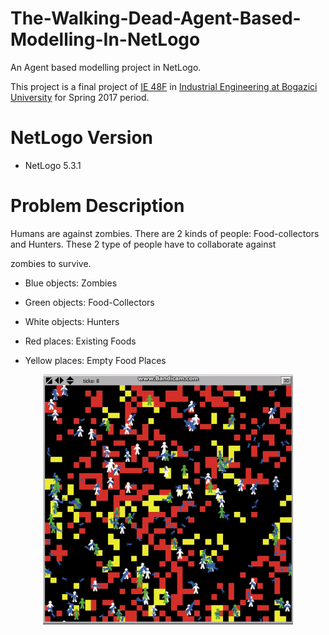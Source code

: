 # The-Walking-Dead-Agent-Based-Modelling-In-NetLogo

An Agent based modelling project in NetLogo.

This project is a final project of [IE 48F](http://www.ie.boun.edu.tr/?q=tr/dersler/ie-48f-agent-based-modeling-and-simulation) in [Industrial Engineering at Bogazici University](http://www.ie.boun.edu.tr/) for Spring 2017 period.

# NetLogo Version

- NetLogo 5.3.1

# Problem Description

Humans are against zombies. There are 2 kinds of people: Food-collectors and Hunters. These 2 type of people have to collaborate against

zombies to survive.

- Blue objects: Zombies

- Green objects: Food-Collectors

- White objects: Hunters

- Red places: Existing Foods

- Yellow places: Empty Food Places

<p align="center">
  <img width="400" height="400" src="https://github.com/MuhammedBuyukkinaci/The-Walking-Dead-Agent-Based-Modelling-In-NetLogo/blob/master/ezgif-2-7e86ef32c2.gif">
</p>

